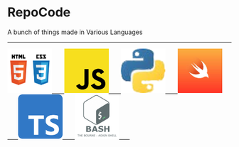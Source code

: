 # RepoCode
A bunch of things made in Various Languages

---

  <a href="https://github.com/XAzure16/RepoCode/tree/main/HTML-%20CSS">
    <img src="./HTML-CSS.png" alt="" width=100 height=100> &nbsp;&nbsp;&nbsp;&nbsp;&nbsp;
  </a> 

  <a href="https://github.com/XAzure16/RepoCode/tree/main/JavaScript">
    <img src="./JS.png" alt="" width=100 height=100> &nbsp;&nbsp;&nbsp;&nbsp;&nbsp;
  </a>

  <a href="https://github.com/XAzure16/RepoCode/tree/main/Python">
    <img src="./Python.png" alt="" width=100 height=100> &nbsp;&nbsp;&nbsp;&nbsp;&nbsp;
  </a>

  <a href="https://github.com/XAzure16/RepoCode/tree/main/Swift">
    <img src="./Swift.jpg" alt="" width=100 height=100> &nbsp;&nbsp;&nbsp;&nbsp;&nbsp;
  </a>

  <a href="https://github.com/XAzure16/RepoCode/tree/main/TypeScript">
    <img src="./Typescript.png" alt="" width=100 height=100> &nbsp;&nbsp;&nbsp;&nbsp;&nbsp;
  </a>

  <a href="https://github.com/XAzure16/RepoCode/tree/main/Bash">
    <img src="./Bash.png" alt="" width=100 height=100> &nbsp;&nbsp;&nbsp;&nbsp;&nbsp;
  </a>
